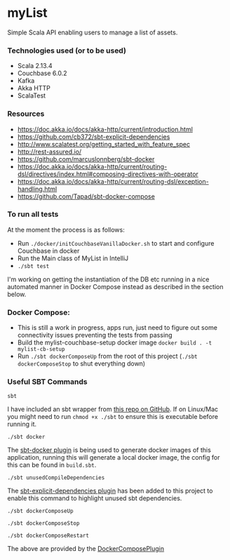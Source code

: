 # myList

Simple Scala API enabling users to manage a list of assets.

### Technologies used (or to be used)

* Scala 2.13.4
* Couchbase 6.0.2
* Kafka
* Akka HTTP
* ScalaTest

### Resources

* https://doc.akka.io/docs/akka-http/current/introduction.html
* https://github.com/cb372/sbt-explicit-dependencies
* http://www.scalatest.org/getting_started_with_feature_spec
* http://rest-assured.io/
* https://github.com/marcuslonnberg/sbt-docker
* https://doc.akka.io/docs/akka-http/current/routing-dsl/directives/index.html#composing-directives-with-operator
* https://doc.akka.io/docs/akka-http/current/routing-dsl/exception-handling.html
* https://github.com/Tapad/sbt-docker-compose

### To run all tests

At the moment the process is as follows:
* Run `./docker/initCouchbaseVanillaDocker.sh` to start and configure Couchbase in docker
* Run the Main class of MyList in IntelliJ
* `./sbt test`

I'm working on getting the instantiation of the DB etc running in a nice automated manner in Docker Compose instead as described in the section below.

### Docker Compose:

* This is still a work in progress, apps run, just need to figure out some connectivity issues preventing the tests from passing
* Build the mylist-couchbase-setup docker image `docker build . -t mylist-cb-setup`
* Run `./sbt dockerComposeUp` from the root of this project (`./sbt dockerComposeStop` to shut everything down)

### Useful SBT Commands

`sbt`

I have included an sbt wrapper from [this repo on GitHub](https://github.com/paulp/sbt-extras). If on Linux/Mac you might need to run `chmod +x ./sbt` to ensure this is executable before running it.

`./sbt docker`

The [sbt-docker plugin](https://github.com/marcuslonnberg/sbt-docker) is being used to generate docker images of this application, running this will generate a local docker image, the config for this can be found in `build.sbt`.

`./sbt unusedCompileDependencies`

The [sbt-explicit-dependencies plugin](https://github.com/cb372/sbt-explicit-dependencies) has been added to this project to enable this command to highlight unused sbt dependencies.

`./sbt dockerComposeUp`

`./sbt dockerComposeStop`

`./sbt dockerComposeRestart`

The above are provided by the [DockerComposePlugin](https://github.com/Tapad/sbt-docker-compose)
